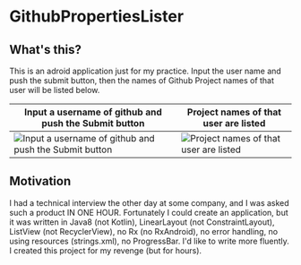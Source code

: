 # GithubPropertiesLister
## What's this?
This is an adroid application just for my practice.
Input the user name and push the submit button,
then the names of Github Project names of that user will be listed below.

|Input a username of github and push the Submit button|Project names of that user are listed|
|---|---|
|![Input a username of github and push the Submit button](https://raw.githubusercontent.com/wiki/u-ryo/GithubPropertiesLister/Screenshot_1511694747.png "Input a username of github and push the Submit button")|![Project names of that user are listed](https://raw.githubusercontent.com/wiki/u-ryo/GithubPropertiesLister/Screenshot_1511694784.png "Project names of that user are listed")|

## Motivation
I had a technical interview the other day at some company,
and I was asked such a product IN ONE HOUR.
Fortunately I could create an application,
but it was written in Java8 (not Kotlin),
LinearLayout (not ConstraintLayout),
ListView (not RecyclerView),
no Rx (no RxAndroid),
no error handling,
no using resources (strings.xml),
no ProgressBar.
I'd like to write more fluently.
I created this project for my revenge (but for hours).
